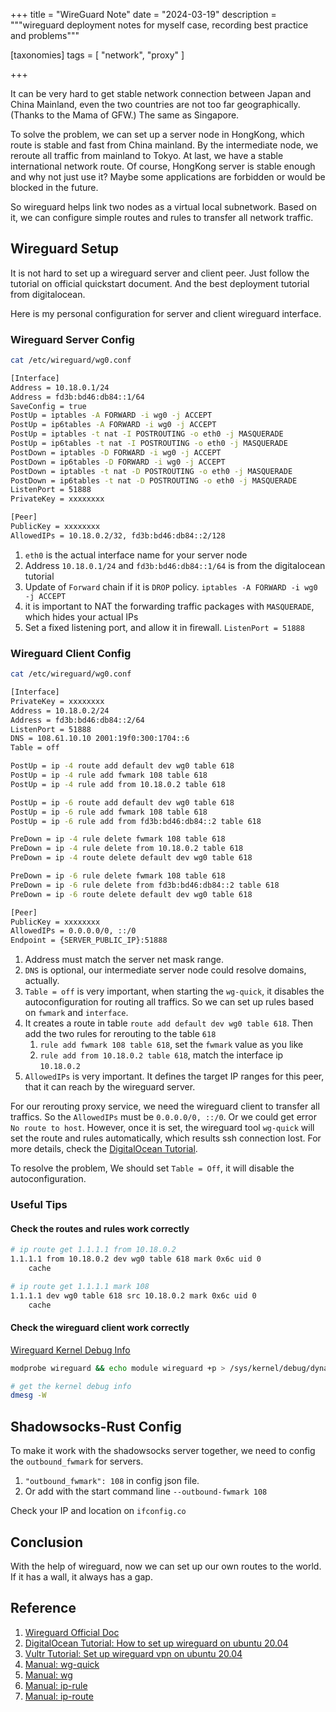 +++
title = "WireGuard Note"
date = "2024-03-19"
description = """wireguard deployment notes for myself case, recording best practice and problems"""

[taxonomies]
tags = [ "network", "proxy" ]

+++

It can be very hard to get stable network connection between Japan and China Mainland, even the two countries are not too far geographically. (Thanks to the Mama of GFW.) The same as Singapore. 

To solve the problem, we can set up a server node in HongKong, which route is stable and fast from China mainland. By the intermediate node, we reroute all traffic from mainland to Tokyo. At last, we have a stable international network route. Of course, HongKong server is stable enough and why not just use it? Maybe some applications are forbidden or would be blocked in the future.

So wireguard helps link two nodes as a virtual local subnetwork. Based on it, we can configure simple routes and rules to transfer all network traffic. 

## Wireguard Setup

It is not hard to set up a wireguard server and client peer. Just follow the tutorial on official quickstart document. And the best deployment tutorial from digitalocean.

Here is my personal configuration for server and client wireguard interface.

### Wireguard Server Config 

```bash
cat /etc/wireguard/wg0.conf 

[Interface]
Address = 10.18.0.1/24
Address = fd3b:bd46:db84::1/64
SaveConfig = true
PostUp = iptables -A FORWARD -i wg0 -j ACCEPT
PostUp = ip6tables -A FORWARD -i wg0 -j ACCEPT
PostUp = iptables -t nat -I POSTROUTING -o eth0 -j MASQUERADE
PostUp = ip6tables -t nat -I POSTROUTING -o eth0 -j MASQUERADE
PostDown = iptables -D FORWARD -i wg0 -j ACCEPT
PostDown = ip6tables -D FORWARD -i wg0 -j ACCEPT
PostDown = iptables -t nat -D POSTROUTING -o eth0 -j MASQUERADE
PostDown = ip6tables -t nat -D POSTROUTING -o eth0 -j MASQUERADE
ListenPort = 51888
PrivateKey = xxxxxxxx

[Peer]
PublicKey = xxxxxxxx
AllowedIPs = 10.18.0.2/32, fd3b:bd46:db84::2/128
```

1. `eth0` is the actual interface name for your server node
2. Address `10.18.0.1/24` and `fd3b:bd46:db84::1/64` is from the digitalocean tutorial
3. Update of `Forward` chain if it is `DROP` policy. `iptables -A FORWARD -i wg0 -j ACCEPT`
4. it is important to NAT the forwarding traffic packages with `MASQUERADE`, which hides your actual IPs
5. Set a fixed listening port, and allow it in firewall. `ListenPort = 51888`

### Wireguard Client Config

```bash
cat /etc/wireguard/wg0.conf 

[Interface]
PrivateKey = xxxxxxxx
Address = 10.18.0.2/24
Address = fd3b:bd46:db84::2/64
ListenPort = 51888
DNS = 108.61.10.10 2001:19f0:300:1704::6
Table = off

PostUp = ip -4 route add default dev wg0 table 618
PostUp = ip -4 rule add fwmark 108 table 618
PostUp = ip -4 rule add from 10.18.0.2 table 618

PostUp = ip -6 route add default dev wg0 table 618
PostUp = ip -6 rule add fwmark 108 table 618
PostUp = ip -6 rule add from fd3b:bd46:db84::2 table 618

PreDown = ip -4 rule delete fwmark 108 table 618
PreDown = ip -4 rule delete from 10.18.0.2 table 618
PreDown = ip -4 route delete default dev wg0 table 618

PreDown = ip -6 rule delete fwmark 108 table 618
PreDown = ip -6 rule delete from fd3b:bd46:db84::2 table 618
PreDown = ip -6 route delete default dev wg0 table 618

[Peer]
PublicKey = xxxxxxxx
AllowedIPs = 0.0.0.0/0, ::/0 
Endpoint = {SERVER_PUBLIC_IP}:51888
```

1. Address must match the server net mask range.
2. `DNS` is optional, our intermediate server node could resolve domains, actually.
3. `Table = off` is very important, when starting the `wg-quick`, it disables the autoconfiguration for routing all traffics. So we can set up rules based on `fwmark` and `interface`.
4. It creates a route in table `route add default dev wg0 table 618`. Then add the two rules for rerouting to the table `618`
   1. `rule add fwmark 108 table 618`, set the `fwmark` value as you like
   2. `rule add from 10.18.0.2 table 618`, match the interface ip `10.18.0.2`
5. `AllowedIPs` is very important. It defines the target IP ranges for this peer, that it can reach by the wireguard server.

For our rerouting proxy service, we need the wireguard client to transfer all traffics. So the `AllowedIPs` must be `0.0.0.0/0, ::/0`. Or we could get error `No route to host`. However, once it is set, the wireguard tool `wg-quick` will set the route and rules automatically, which results ssh connection lost. For more details, check the [DigitalOcean Tutorial](https://www.digitalocean.com/community/tutorials/how-to-set-up-wireguard-on-ubuntu-20-04#step-8-adding-the-peer-s-public-key-to-the-wireguard-server).

To resolve the problem, We should set `Table = Off`, it will disable the autoconfiguration.

### Useful Tips

#### Check the routes and rules work correctly

```bash
# ip route get 1.1.1.1 from 10.18.0.2
1.1.1.1 from 10.18.0.2 dev wg0 table 618 mark 0x6c uid 0 
    cache 

# ip route get 1.1.1.1 mark 108
1.1.1.1 dev wg0 table 618 src 10.18.0.2 mark 0x6c uid 0 
    cache 
```

#### Check the wireguard client work correctly

[Wireguard Kernel Debug Info](https://www.wireguard.com/quickstart/#debug-info)

```bash
modprobe wireguard && echo module wireguard +p > /sys/kernel/debug/dynamic_debug/control
```

```bash
# get the kernel debug info
dmesg -W
```

## Shadowsocks-Rust Config 

To make it work with the shadowsocks server together, we need to config the `outbound_fwmark` for servers. 

1. `"outbound_fwmark": 108` in config json file.
2. Or add with the start command line `--outbound-fwmark 108`

Check your IP and location on `ifconfig.co`

## Conclusion

With the help of wireguard, now we can set up our own routes to the world. If it has a wall, it always has a gap.

## Reference

1. [Wireguard Official Doc](https://www.wireguard.com/quickstart/)
2. [DigitalOcean Tutorial: How to set up wireguard on ubuntu 20.04](https://www.digitalocean.com/community/tutorials/how-to-set-up-wireguard-on-ubuntu-20-04)
3. [Vultr Tutorial: Set up wireguard vpn on ubuntu 20.04](https://docs.vultr.com/set-up-wireguard-vpn-on-ubuntu-20-04)
4. [Manual: wg-quick](https://git.zx2c4.com/wireguard-tools/about/src/man/wg-quick.8)
5. [Manual: wg](https://man7.org/linux/man-pages/man8/wg.8.html)
6. [Manual: ip-rule](https://man7.org/linux/man-pages/man8/ip-rule.8.html)
6. [Manual: ip-route](https://man7.org/linux/man-pages/man8/ip-route.8.html)
